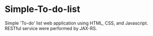 # Simple-To-do-list
Simple 'To-do' list web application using HTML, CSS, and Javascript. RESTful service were performed by JAX-RS.
